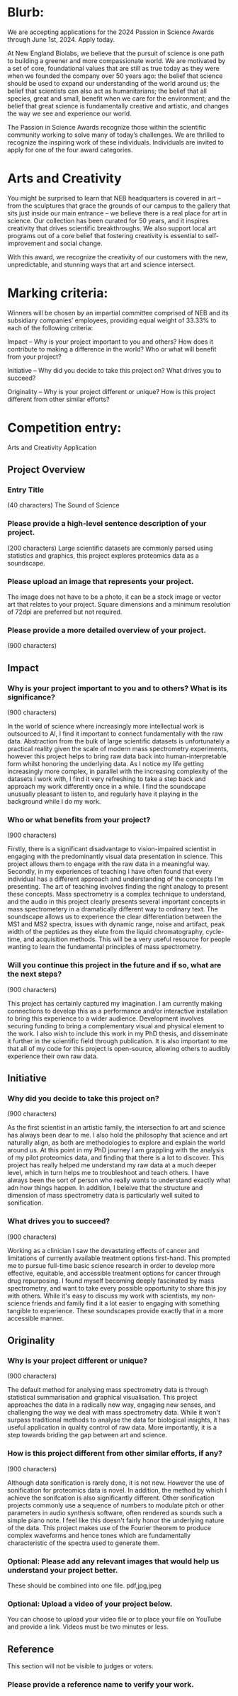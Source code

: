 # Blurb:

We are accepting applications for the 2024 Passion in Science Awards through June 1st, 2024. Apply today.

At New England Biolabs, we believe that the pursuit of science is one path to building a greener and more compassionate world.
We are motivated by a set of core, foundational values that are still as true today as they were when we founded the company over 50 years ago: the belief that science should be used to expand our understanding of the world around us; the belief that scientists can also act as humanitarians; the belief that all species, great and small, benefit when we care for the environment; and the belief that great science is fundamentally creative and artistic, and changes the way we see and experience our world.

The Passion in Science Awards recognize those within the scientific community working to solve many of today’s challenges.
We are thrilled to recognize the inspiring work of these individuals.
Individuals are invited to apply for one of the four award categories.

# Arts and Creativity

You might be surprised to learn that NEB headquarters is covered in art – from the sculptures that grace the grounds of our campus to the gallery that sits just inside our main entrance – we believe there is a real place for art in science.
Our collection has been curated for 50 years, and it inspires creativity that drives scientific breakthroughs.
We also support local art programs out of a core belief that fostering creativity is essential to self-improvement and social change.

With this award, we recognize the creativity of our customers with the new, unpredictable, and stunning ways that art and science intersect.

# Marking criteria:

Winners will be chosen by an impartial committee comprised of NEB and its subsidiary companies’ employees, providing equal weight of 33.33% to each of the following criteria:

Impact – Why is your project important to you and others? How does it contribute to making a difference in the world? Who or what will benefit from your project?

Initiative – Why did you decide to take this project on? What drives you to succeed?

Originality – Why is your project different or unique? How is this project different from other similar efforts?
	
# Competition entry:
Arts and Creativity Application

## Project Overview

### Entry Title
(40 characters)
The Sound of Science

### Please provide a high-level sentence description of your project.
(200 characters)
Large scientific datasets are commonly parsed using statistics and graphics, this project explores proteomics data as a soundscape.

### Please upload an image that represents your project.
The image does not have to be a photo, it can be a stock image or vector art that relates to your project. Square dimensions and a minimum resolution of 72dpi are preferred but not required.

### Please provide a more detailed overview of your project.
(900 characters)

## Impact

### Why is your project important to you and to others? What is its significance?
(900 characters)

In the world of science where increasingly more intellectual work is outsourced to AI, I find it important to connect fundamentally with the raw data.
Abstraction from the bulk of large scientific datasets is unfortunately a practical reality given the scale of modern mass spectrometry experiments, however this project helps to bring raw data back into human-interpretable form whilst honoring the underlying data.
As I notice my life getting increasingly more complex, in parallel with the increasing complexity of the datasets I work with, I find it very refreshing to take a step back and approach my work differently once in a while. I find the soundscape unusually pleasant to listen to, and regularly have it playing in the background while I do my work.

### Who or what benefits from your project?
(900 characters)

Firstly, there is a significant disadvantage to vision-impaired scientist in engaging with the predominantly visual data presentation in science.
This project allows them to engage with the raw data in a meaningful way.
Secondly, in my experiences of teaching I have often found that every individual has a different approach and understanding of the concepts I'm presenting.
The art of teaching involves finding the right analogy to present these concepts.
Mass spectrometry is a complex technique to understand, and the audio in this project clearly presents several important concepts in mass spectrometery in a dramatically different way to ordinary text.
The soundscape allows us to experience the clear differentiation between the MS1 and MS2 spectra, issues with dynamic range, noise and artifact, peak width of the peptides as they elute from the liquid chromatography, cycle-time, and acquisition methods.
This will be a very useful resource for people wanting to learn the fundamental principles of mass spectrometry.

### Will you continue this project in the future and if so, what are the next steps?
(900 characters)

This project has certainly captured my imagination.
I am currently making connections to develop this as a performance and/or interactive installation to bring this experience to a wider audience.
Development involves securing funding to bring a complementary visual and physical element to the work.
I also wish to include this work in my PhD thesis, and disseminate it further in the scientific field through publication.
It is also important to me that all of my code for this project is open-source, allowing others to audibly experience their own raw data.

## Initiative

### Why did you decide to take this project on?
(900 characters)

As the first scientist in an artistic family, the intersection fo art and science has always been dear to me.
I also hold the philosophy that science and art naturally align, as both are methodologies to explore and explain the world around us.
At this point in my PhD journey I am grappling with the analysis of my pilot proteomics data, and finding that there is a lot to discover.
This project has really helped me understand my raw data at a much deeper level, which in turn helps me to troubleshoot and teach others.
I have always been the sort of person who really wants to understand exactly what adn how things happen.
In addition, I beleive that the structure and dimension of mass spectrometry data is particularly well suited to sonification.

### What drives you to succeed?
(900 characters)

Working as a clinician I saw the devastating effects of cancer and limitations of currently available treatment options first-hand.
This prompted me to pursue full-time basic science research in order to develop more effective, equitable, and accessible treatment options for cancer through drug repurposing.
I found myself becoming deeply fascinated by mass spectrometry, and want to take every possible opportunity to share this joy with others.
While it's easy to discuss my work with scientists, my non-science friends and family find it a lot easier to engaging with something tangible to experience.
These soundscapes provide exactly that in a more accessible manner.

## Originality

### Why is your project different or unique?
(900 characters)

The default method for analysing mass spectrometry data is through statistical summarisation and graphical visualisation.
This project approaches the data in a radically new way, engaging new senses, and challenging the way we deal with mass spectrometry data.
While it won't surpass traditional methods to analyse the data for biological insights, it has useful application in quality control of raw data.
More importantly, it is a step towards briding the gap between art and science.

### How is this project different from other similar efforts, if any?
(900 characters)

Although data sonification is rarely done, it is not new. However the use of sonification for proteomics data is novel. In addition, the method by which I achieve the sonifcation is also significantly different.
Other sonification projects commonly use a sequence of numbers to modulate pitch or other parameters in audio synthesis software, often rendered as sounds such a simple piano note.
I feel like this doesn't fairly honor the underlying nature of the data.
This project makes use of the Fourier theorem to produce complex waveforms and hence tones which are fundamentally characteristic of the spectra used to generate them.

### Optional: Please add any relevant images that would help us understand your project better.
These should be combined into one file.
pdf,jpg,jpeg

### Optional: Upload a video of your project below.
You can choose to upload your video file or to place your file on YouTube and provide a link. 
Videos must be two minutes or less.

## Reference
This section will not be visible to judges or voters.

### Please provide a reference name to verify your work.
